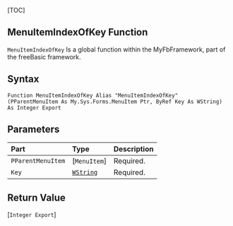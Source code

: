 [TOC]
## MenuItemIndexOfKey Function

`MenuItemIndexOfKey` Is a global function within the MyFbFramework, part of the freeBasic framework.
## Syntax

```freeBasic
Function MenuItemIndexOfKey Alias "MenuItemIndexOfKey" (PParentMenuItem As My.Sys.Forms.MenuItem Ptr, ByRef Key As WString) As Integer Export
```

## Parameters

|Part|Type|Description|
| :------------ | :------------ | :------------ |
|`PParentMenuItem`|[`MenuItem`]|Required.|
|`Key`|[`WString`]("https://www.freebasic.net/wiki/KeyPgWString")|Required.|

## Return Value
[`Integer Export`]

